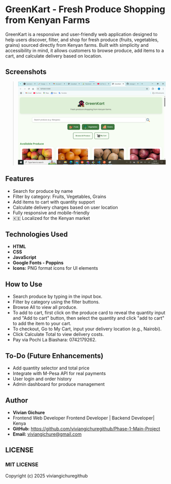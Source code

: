 # GreenKart - Fresh Produce Shopping from Kenyan Farms

GreenKart is a responsive and user-friendly web application designed to help users discover, filter, and shop for fresh produce (fruits, vegetables, grains) sourced directly from Kenyan farms. Built with simplicity and accessibility in mind, it allows customers to browse produce, add items to a cart, and calculate delivery based on location.

## Screenshots

> ![GreenKart Homepage](./screenshot/home.png)  

## Features

- Search for produce by name
- Filter by category: Fruits, Vegetables, Grains
- Add items to cart with quantity support
- Calculate delivery charges based on user location
- Fully responsive and mobile-friendly
- 🇰🇪 Localized for the Kenyan market

## Technologies Used

- **HTML**
- **CSS**
- **JavaScript**
- **Google Fonts - Poppins**
- **Icons:** PNG format icons for UI elements


## How to Use
- Search produce by typing in the input box.
- Filter by category using the filter buttons.
- Browse All to view all produce.
- To add to cart, first click on the produce card to reveal the quantity input and "Add to cart" button, then select the quantity and click "add to cart" to add the item to your cart.
- To checkout, Go to My Cart, input your delivery location (e.g., Nairobi).
- Click Calculate Total to view delivery costs.
- Pay via Pochi La Biashara: 0742179262.

## To-Do (Future Enhancements)
- Add quantity selector and total price
- Integrate with M-Pesa API for real payments
- User login and order history
- Admin dashboard for produce management

## Author
- **Vivian Gichure**
- Frontend Web Developer Frontend Developer | Backend Developer| Kenya
- **GitHub:** https://github.com/viviangichuregithub/Phase-1-Main-Project
- **Email:** viviangichure@gmail.com
## LICENSE
### MIT LICENSE
Copyright (c) 2025 viviangichuregithub
